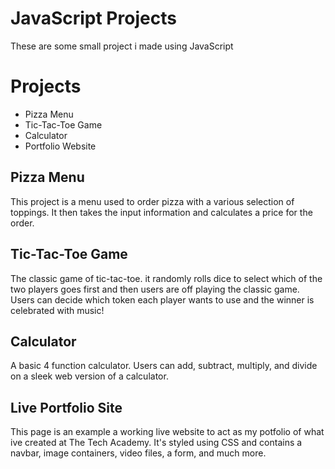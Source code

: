 # JavaScript Projects
These are some small project i made using JavaScript

# Projects
* Pizza Menu
* Tic-Tac-Toe Game
* Calculator
* Portfolio Website

## Pizza Menu
This project is a menu used to order pizza with a various selection of toppings. It then takes the input information and calculates a price for the order.

## Tic-Tac-Toe Game
The classic game of tic-tac-toe. it randomly rolls dice to select which of the two players goes first and then users are off playing the classic game. Users can decide which token each player wants to use and the winner is celebrated with music!

## Calculator
A basic 4 function calculator. Users can add, subtract, multiply, and divide on a sleek web version of a calculator.

## Live Portfolio Site
This page is an example a working live website to act as my potfolio of what ive created at The Tech Academy. It's styled using CSS and contains a navbar, image containers, video files, a form, and much more. 
